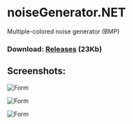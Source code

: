 # noiseGenerator.NET
Multiple-colored noise generator (BMP)

### Download: [Releases](https://github.com/antimYT/noiseGenerator.NET/releases "Releases") (23Kb)

## Screenshots:

![Form](https://raw.githubusercontent.com/antimYT/noiseGenerator.NET/master/_screenshots/1.png "Form")

![Form](https://raw.githubusercontent.com/antimYT/noiseGenerator.NET/master/_screenshots/2.png "Form")

![Form](https://raw.githubusercontent.com/antimYT/noiseGenerator.NET/master/_screenshots/3.png "Form")
